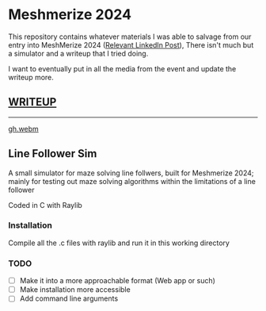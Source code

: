 # Meshmerize 2024
This repository contains whatever materials I was able to salvage from our entry into MeshMerize 2024 ([Relevant LinkedIn Post](https://www.linkedin.com/posts/dreadnought-robotics_robotics-iitbombaytechfest-roboticsteam-activity-7261763915036975104-k6J8?utm_source=combined_share_message&utm_medium=member_desktop_web)), There isn't much but a simulator and a writeup that I tried doing.

I want to eventually put in all the media from the event and update the writeup more.

## [WRITEUP](https://github.com/undefinedDarkness/meshmerize/blob/main/Zipline%20Writeup.pdf)

---

[gh.webm](https://github.com/user-attachments/assets/41c3f7e7-fd13-4da7-98c5-2257ea7a0ae7)

## Line Follower Sim
A small simulator for maze solving line follwers, built for Meshmerize 2024;
mainly for testing out maze solving algorithms within the limitations of a line follower

Coded in C with Raylib

### Installation
Compile all the .c files with raylib and run it in this working directory

### TODO
- [ ] Make it into a more approachable format (Web app or such)
- [ ] Make installation more accessible
- [ ] Add command line arguments

